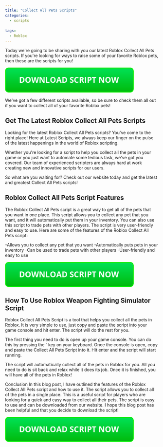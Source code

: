 ```yaml
---
title: "Collect All Pets Scripts"
categories:
  - scripts
  
tags:
  - Roblox
---
```


Today we're going to be sharing with you our latest Roblox Collect All Pets scripts. If you're looking for ways to raise some of your favorite Roblox pets, then these are the scripts for you!

[![script button](https://github.com/robloxpaste/robloxpaste.github.io/blob/main/script_button.png?raw=true)](https://rbxpaste.com/latest-script)


We've got a few different scripts available, so be sure to check them all out if you want to collect all of your favorite Roblox pets!

## Get The Latest Roblox Collect All Pets Scripts

Looking for the latest Roblox Collect All Pets scripts? You've come to the right place! Here at Latest Scripts, we always keep our finger on the pulse of the latest happenings in the world of Roblox scripting.

 Whether you're looking for a script to help you collect all the pets in your game or you just want to automate some tedious task, we've got you covered. Our team of experienced scripters are always hard at work creating new and innovative scripts for our users.

So what are you waiting for? Check out our website today and get the latest and greatest Collect All Pets scripts!

## Roblox Collect All Pets Script Features

The Roblox Collect All Pets script is a great way to get all of the pets that you want in one place. This script allows you to collect any pet that you want, and it will automatically put them in your inventory. You can also use this script to trade pets with other players. The script is very user-friendly and easy to use. Here are some of the features of the Roblox Collect All Pets script:

-Allows you to collect any pet that you want
-Automatically puts pets in your inventory
-Can be used to trade pets with other players
-User-friendly and easy to use

[![script button](https://github.com/robloxpaste/robloxpaste.github.io/blob/main/script_button.png?raw=true)](https://rbxpaste.com/latest-script)

## How To Use Roblox Weapon Fighting Simulator Script

Roblox Collect All Pets Script is a tool that helps you collect all the pets in Roblox. It is very simple to use, just copy and paste the script into your game console and hit enter. The script will do the rest for you.

The first thing you need to do is open up your game console. You can do this by pressing the ` key on your keyboard. Once the console is open, copy and paste the Collect All Pets Script into it. Hit enter and the script will start running.

The script will automatically collect all of the pets in Roblox for you. All you need to do is sit back and relax while it does its job. Once it is finished, you will have all of the pets in Roblox!

Conclusion
In this blog post, I have outlined the features of the Roblox Collect All Pets script and how to use it. The script allows you to collect all of the pets in a single place. This is a useful script for players who are looking for a quick and easy way to collect all their pets. The script is easy to use and can be downloaded from our website. I hope this blog post has been helpful and that you decide to download the script!

[![script button](https://github.com/robloxpaste/robloxpaste.github.io/blob/main/script_button.png?raw=true)](https://rbxpaste.com/latest-script)